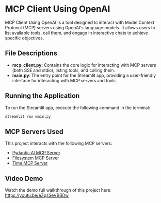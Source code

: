 # MCP Client Using OpenAI

MCP Client Using OpenAI is a tool designed to interact with Model Context Protocol (MCP) servers using OpenAI's language models. It allows users to list available tools, call them, and engage in interactive chats to achieve specific objectives.

## File Descriptions
- **mcp_client.py**: Contains the core logic for interacting with MCP servers (both SSE and stdio), listing tools, and calling them.
- **main.py**: The entry point for the Streamlit app, providing a user-friendly interface for interacting with MCP servers and tools.

## Running the Application
To run the Streamlit app, execute the following command in the terminal:
```bash
streamlit run main.py
```

## MCP Servers Used
This project interacts with the following MCP servers:
- [Pydantic AI MCP Server](https://github.com/pydantic/pydantic-ai/tree/main/mcp-run-python)
- [Filesystem MCP Server](https://github.com/modelcontextprotocol/servers/tree/main/src/filesystem)
- [Time MCP Server](https://github.com/modelcontextprotocol/servers/tree/main/src/time)

## Video Demo
Watch the demo full walkthrough of this project here: https://youtu.be/eZqzSeVBBDw